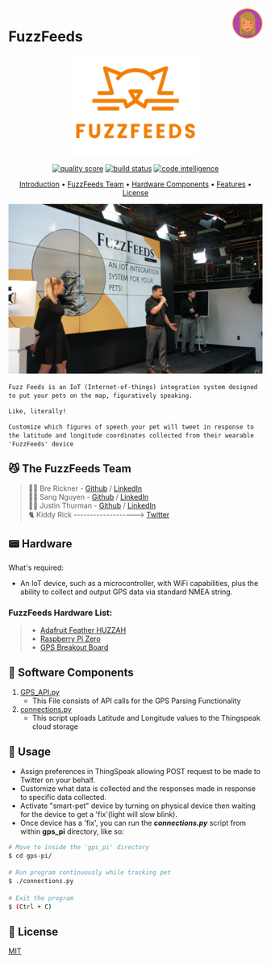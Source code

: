 <a href="https://github.com/brerickner/">
    <img src="bre_favi.png" alt="Bre" title="Bre's Github" align="right" height="60" />
</a>

#  FuzzFeeds  
<p align="center">
<a href="https://github.com/brerickner/fuzzfeeds">
    <img src="orange_logo.png" alt="fuzz-feeds" width="250" height="200"></a>
</p>

<p align="center">
<a href="https://scrutinizer-ci.com/g/brerickner/fuzzfeeds/?branch=master"><img src="https://scrutinizer-ci.com/g/brerickner/fuzzfeeds/badges/quality-score.png?b=master" alt="quality score" title="FuzzFeeds code quality score (1-10)"></a>
<a href="https://scrutinizer-ci.com/g/brerickner/fuzzfeeds/build-status/master"><img src="https://scrutinizer-ci.com/g/brerickner/fuzzfeeds/badges/build.png?b=master" alt="build status" title="Build Successful!"></a>
<a href="https://scrutinizer-ci.com/code-intelligence"><img src="https://scrutinizer-ci.com/g/brerickner/fuzzfeeds/badges/code-intelligence.svg?b=master" alt="code intelligence" title="Code Intelligence available"></a>
</p>

<p align="center">
<a href="#introduction-cat2">Introduction</a> •
<a href="##fuzzfeeds-team...">FuzzFeeds Team</a> •
<a href="#hardware-components">Hardware Components</a> •
<a href="#features--rocket">Features</a> •
<a href="#licensescroll">License</a>
</p>

<p align="center"><img src="present.png" alt="FuzzFeeds Demo Presentation" title="FuzzFeeds Team on Demo Day" width="600">
</p>

`Fuzz Feeds is an IoT (Internet-of-things) integration system designed to put your pets on the map, figuratively speaking.`

`Like, literally!`  
  
`Customize which figures of speech your pet will tweet in response to the latitude and longitude coordinates collected from their wearable 'FuzzFeeds' device`

## :smirk_cat: The FuzzFeeds Team
> :woman_technologist: Bre Rickner - [Github](https://github.com/brerickner) / [LinkedIn](https://www.linkedin.com/in/brerickner)  
> :man_technologist: Sang Nguyen - [Github](https://github.com/sang-nguy0920) / [LinkedIn](https://www.linkedin.com/in/sang-n-8666631a9)  
> :man_technologist:
Justin Thurman - [Github](https://github.com/Justin4587) / [LinkedIn](https://www.linkedin.com/in/justin-thurman-293942123/)  
>:cat2: Kiddy Rick -------------------> [Twitter](https://twitter.com/kiddy_rick)  

## :pager: Hardware
What's required:  
- An IoT device, such as a microcontroller, with WiFi capabilities, plus the ability to collect and output GPS data via standard NMEA string.

### FuzzFeeds Hardware List:

> *  [Adafruit Feather HUZZAH](https://www.adafruit.com/product/2821)
> *  [Raspberry Pi Zero](https://www.raspberrypi.com/products/raspberry-pi-zero/)
> *  [GPS Breakout Board](https://www.adafruit.com/product/746)

## :floppy_disk: Software Components
1. [GPS_API.py]("https://github.com/brerickner/fuzzfeeds/blob/master/gps_pi/GPS_API.py")
    - This File consists of API calls for the GPS Parsing Functionality
2.  [connections.py]("https://github.com/brerickner/fuzzfeeds/blob/master/gps_pi/connections.py") 
    - This script uploads Latitude and Longitude values to the Thingspeak cloud storage


## :iphone: Usage
*  Assign preferences in ThingSpeak allowing POST request to be made to Twitter on your behalf.
*  Customize what data is collected and the responses made in response to specific data collected.
* Activate "smart-pet" device by turning on physical device then waiting for the device to get a 'fix'(light will slow blink).
* Once device has a 'fix', you can run the **_connections.py_** script from within **gps_pi** directory, like so:  
```sh
# Move to inside the 'gps_pi' directory
$ cd gps-pi/

# Run program continuously while tracking pet
$ ./connections.py

# Exit the program
$ (Ctrl + C)
```


## :scroll: License
[MIT](https://choosealicense.com/licenses/mit/)
